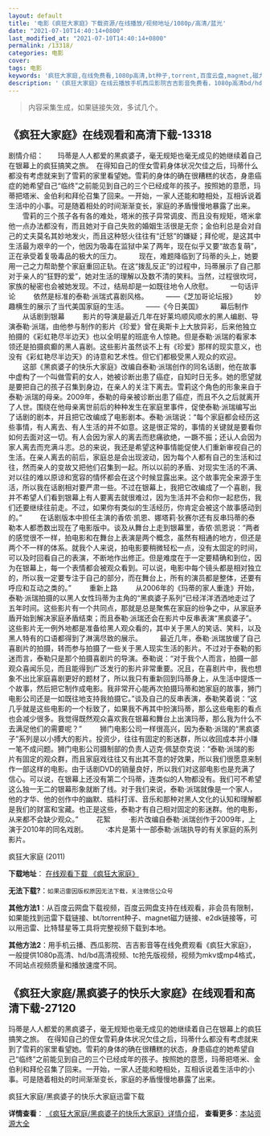 ```yaml
---
layout: default
title: '电影《疯狂大家庭》下载资源/在线播放/视频地址/1080p/高清/蓝光'
date: "2021-07-10T14:40:14+0800"
last_modified_at: "2021-07-10T14:40:14+0800"
permalink: /13318/
categories: 电影
cover:
tags: 电影
keywords: '疯狂大家庭,在线免费看,1080p高清,bt种子,torrent,百度云盘,magnet,磁力链,迅雷下载资源'
description: '《疯狂大家庭》在线云播放手机西瓜影院吉吉影音免费看，1080p高清bd/hd未删减完整版和tc抢先枪版，mkv/mp4格式，附带bt/torrent种子、magnet/磁力链、百度云盘、网盘资源迅雷下载链接'
---
```


>内容采集生成，如果链接失效，多试几个。


## 《疯狂大家庭》在线观看和高清下载-13318

剧情介绍：　　玛蒂是人人都爱的黑疯婆子，毫无规矩也毫无成见的她继续着自己在银幕上的疯狂搞笑之旅。　在得知自己的侄女雪莉身体状况欠佳之后，玛蒂什么都没有考虑就来到了雪莉的家里看望她。雪莉的身体的确在很糟糕的状态，身患癌症的她希望自己“临终”之前能见到自己的三个已经成年的孩子。按照她的意愿，玛蒂把塔米、金伯利和拜伦召集了回来。一开始，一家人还能和睦相处，互相诉说着生活中的小事。可是随着相处的时间渐渐变长，家庭的矛盾慢慢地暴露了出来。   　　雪莉的三个孩子各有各的难处，塔米的孩子异常调皮、而且没有规矩，塔米拿他一点办法都没有，而且她对于自己失败的婚姻生活很是无奈；金伯利总是会对自己的丈夫莫名其妙地发火，而且这种怒火往往有“迁怒”的嫌疑；拜伦呢，是这其中生活最为艰辛的一个，他因为吸毒在监狱中呆了两年，现在似乎又要“故态复萌”，正在承受着复吸毒品的极大的压力。  　　现在，难题降临到了玛蒂的头上，她要用一己之力帮助整个家庭重回正轨。在这“拨乱反正”的过程中，玛蒂展示了自己那对于亲人的“狂野的爱”，她对生活的理解以及数不清的笑料。当然，过程很坎坷，家族的秘密也会被她发现。不过，结局却是一如既往地令人欣慰。  　　一句话评论  　　依然是标准的泰勒·派瑞式喜剧风格。  　　——《芝加哥论坛报》  　　妙趣横生的展示了当代美国家庭的生活。  　　——《今日美国》  　　幕后制作  　　从话剧到银幕  　　影片的导演是最近几年在好莱坞顺风顺水的黑人编剧、导演泰勒·派瑞，由他参与制作的影片《珍爱》曾在奥斯卡上大放异彩，后来他独立拍摄的《彩虹艳尽半边天》也以全明星的班底令人惊艳。但是泰勒·派瑞的看家本领还是拍摄疯癫的黑人喜剧。这些影片虽然谈不上有《珍爱》那样的现实意义，也没有《彩虹艳尽半边天》的诗意和艺术性。但它们都极受黑人观众的欢迎。  　　这部《黑疯婆子的快乐大家庭》改编自泰勒·派瑞创作的同名话剧，他在故事中虚构了一个叫做雪莉的女人，她被诊断出患了癌症，自知时日无多。她的愿望就是要把自己的孩子召集到身边，在亲人的关注下离去。雪莉这个角色的形象来自于泰勒·派瑞的母亲。2009年，泰勒的母亲被诊断出患了癌症，而且不久之后就离开了人世。围绕在他母亲离世前后的种种发生在家庭里事件，促使泰勒·派瑞编写出了话剧的剧本，并且把它改编成了电影剧本。泰勒·派瑞说：“每个家庭都会经历这些事情，有人离去、有人生活的并不如意。这是很正常的，事情的关键就是要看你如何去面对这一切。有人会因为家人的离去而悲痛欲绝，一蹶不振；还认人会因为家人离去而充满斗志。总的来说，我还是希望这种事情能促使人们重新审视自己的生活。在亲人离去的前后，家庭总是会出现波动，因为每个人都有自己的生活和过往，然而亲人的变故又把他们召集到一起。所以以前的矛盾、对现实生活的不满、对以往的难以原谅和宽容的情怀都会在这个时候显露出来。这个故事完全来源于生活，所以我在话剧相对要严肃一些。不过在银幕上，我把它改编成了一个喜剧，我并不希望人们看到银幕上有人要离去就很难过，因为生活并不会和你一起悲伤，我们还要继续往前走。不过，如果你有类似的生活经历，你肯定会被这个故事感动到的。”  　　在话剧版本中担任主演的香侬·凯恩、娜塔莉·狄赛尔还有反串玛蒂的泰勒本人都悉数出现在了电影版中。谈及从舞台上走到银幕里，香侬·凯恩说：“两者的感觉很不一样，拍电影和在舞台上表演是两个概念，虽然有相通的地方，但还是两个不一样的体系。就我个人来说，拍电影要稍微轻松一点，没有太固定的时间，可以及时回看自己的表演，不断地作出修正。但是难度在于一定要精确和到位，因为在银幕上，每一个表情都会被观众看到。可以说，电影中每个镜头都是相对独立的，所以我一定要专注于自己的部分，而在舞台上，所有的演员都是整体，还要有呼应和互动之类的。”  　　重新上路  　　从2006年的《玛蒂的家人重逢》开始，泰勒·派瑞拍摄的以黑人女性玛蒂为主角的“黑疯婆子系列”已经洋洋洒洒地走过了五年时间。这些影片有一个共同点，那就是总是聚焦在家庭的纷争之中，从家庭矛盾开始到解决家庭矛盾结束；而且泰勒·派瑞还会在影片中反串表演“黑疯婆子”。这些影片无一例外地都是准备给黑人观众看的，其中关于黑人的笑话、笑料，以及黑人特有的口语都得到了淋漓尽致的展示。  　　最近几年，泰勒·派瑞放缓了自己喜剧片的拍摄，转而参与拍摄了一些关于黑人现实生活的影片。不过对于泰勒的影迷而言，泰勒只是那个拍摄喜剧片的导演。泰勒说：“对于我个人而言，拍摄一部观众喜闻乐见，而且能得到广泛发行的影片非常重要。况且，在喜剧片中，我也想象不出比家庭喜剧更好的题材了，所以我只有重新回到玛蒂身上，从生活中提炼一个故事，然后把它制作成电影。我非常开心能再次拍摄玛蒂和她家庭的故事，狮门电影公司还是一如既往地支持我拍摄它。”谈及自己的反串表演，泰勒笑着说：“这几乎就是这些电影的一个标致了，如果我不再其中扮演玛蒂，那么这些电影的看点也会减少很多。我觉得既然观众喜欢我在银幕和舞台上出演玛蒂，那么我为什么不去满足他们的需要呢？”  　　狮门电影公司一样很高兴，因为泰勒·派瑞的“黑疯婆子”系列是以小搏大的影片。投资少，往往有固定的影迷群，所以收回成本并小赚一笔不成问题。狮门电影公司摄制部的负责人迈克·佩瑟奈克说：“泰勒·派瑞的影片有固定的观众群，而且家庭戏往往又有出其不意的好效果，所以我们很愿意来制作一部这样的电影。由于话剧DVD的销量良好，所以我们对这部电影也是充满了信心。可以说，在银幕上还没有第二个玛蒂，连类似的人物都没有。我们可不希望这么独一无二的银幕形象就断了线。对于我们来说，泰勒·派瑞就像是一个家人，他的才华、他的创作中的幽默、插科打诨、音乐和那种对黑人文化的认知和理解都是我们的财富和宝藏。也正是这些，泰勒才有自己相对固定的影迷群。他的电影，从来都不会缺少观众。”  　　花絮  　　·影片改编自泰勒·派瑞创作于2009年，上演于2010年的同名戏剧。  　　·本片是第十一部泰勒·派瑞执导的有关家庭的系列影片。


疯狂大家庭 (2011)

**下载地址**： [在线观看下载 《疯狂大家庭》](https://www.btbtdy.me/btdy/dy5849.html) 


**无法下载?**：`如果迅雷因版权原因无法下载，关注微信公众号 `

**其他方法1**：从百度云网盘下载视频，百度云网盘支持在线观看，非会员有限制，如果能找到迅雷下载链接、bt/torrent种子、magnet磁力链接、e2dk链接等，可以用迅雷、比特彗星等工具将完整视频下载到本地。

**其他方法2**：用手机云播、西瓜影院、吉吉影音等在线免费观看《疯狂大家庭》，一般提供1080p高清、hd/bd高清视频、tc抢先版视频，视频为mkv或mp4格式，不同站点视频质量和播放速度不同。


## 《疯狂大家庭/黑疯婆子的快乐大家庭》在线观看和高清下载-27120

玛蒂是人人都爱的黑疯婆子，毫无规矩也毫无成见的她继续着自己在银幕上的疯狂搞笑之旅。　在得知自己的侄女雪莉身体状况欠佳之后，玛蒂什么都没有考虑就来到了雪莉的家里看望她。雪莉的身体的确在很糟糕的状态，身患癌症的她希望自己“临终”之前能见到自己的三个已经成年的孩子。按照她的意愿，玛蒂把塔米、金伯利和拜伦召集了回来。一开始，一家人还能和睦相处，互相诉说着生活中的小事。可是随着相处的时间渐渐变长，家庭的矛盾慢慢地暴露了出来。


疯狂大家庭/黑疯婆子的快乐大家庭迅雷下载

**详情查看**： [《疯狂大家庭/黑疯婆子的快乐大家庭》详情介绍](/movie/27120/)， **查看更多**：[本站资源大全](/movie/t/all/)


